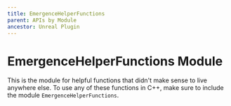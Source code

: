 ```yaml
---
title: EmergenceHelperFunctions
parent: APIs by Module
ancestor: Unreal Plugin
---
```


# EmergenceHelperFunctions Module

This is the module for helpful functions that didn't make sense to live anywhere else. To use any of these functions in C++, make sure to include the module `EmergenceHelperFunctions`.
